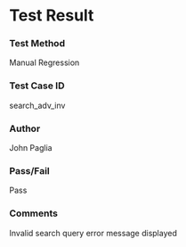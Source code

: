 # Test Result

### Test Method
Manual Regression

### Test Case ID
search_adv_inv

### Author
John Paglia

### Pass/Fail
Pass

### Comments
Invalid search query error message displayed